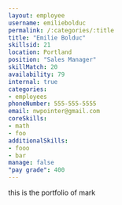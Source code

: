 ```yaml
--- 
layout: employee 
username: emiliebolduc
permalink: /:categories/:title 
title: "Emilie Bolduc" 
skillsid: 21 
location: Portland
position: "Sales Manager"
skillMatch: 20
availability: 79
internal: true
categories: 
- employees
phoneNumber: 555-555-5555 
email: nwpointer@gmail.com
coreSkills:
- math 
- foo
additionalSkills:
- fooo
- bar
manage: false
"pay grade": 400
---
```


this is the portfolio of mark